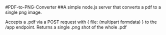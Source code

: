 #PDF-to-PNG-Converter
##A simple node.js server that converts a pdf to a single png image.

Accepts a .pdf via a POST request with { file: (multipart formdata) } to the /app endpoint.
Returns a single .png shot of the whole .pdf
